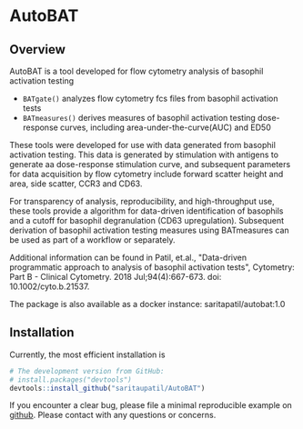 AutoBAT 
======================================================

Overview
--------
AutoBAT is a tool developed for flow cytometry analysis of basophil activation testing

-   `BATgate()` analyzes flow cytometry fcs files from basophil activation tests
-   `BATmeasures()` derives measures of basophil activation testing dose-response curves, including area-under-the-curve(AUC) and ED50

These tools were developed for use with data generated from basophil activation testing. This data is generated by stimulation with antigens to generate aa dose-response stimulation curve, and subsequent parameters for data acquisition by flow cytometry include forward scatter height and area, side scatter, CCR3 and CD63. 

For transparency of analysis, reproducibility, and high-throughput use, these tools provide a algorithm for data-driven identification of basophils and a cutoff for basophil degranulation (CD63 upregulation).  Subsequent derivation of basophil activation testing measures using BATmeasures can be used as part of a workflow or separately.

Additional information can be found in Patil, et.al., "Data-driven programmatic approach to analysis of basophil activation tests", Cytometry: Part B - Clinical Cytometry. 2018 Jul;94(4):667-673. doi: 10.1002/cyto.b.21537.

The package is also available as a docker instance: saritapatil/autobat:1.0

Installation
------------
Currently, the most efficient installation is 
``` r
# The development version from GitHub:
# install.packages("devtools")
devtools::install_github("saritaupatil/AutoBAT")
```

If you encounter a clear bug, please file a minimal reproducible example on [github](https://github.com/saritaupatil/AutoBAT). Please contact with any questions or concerns.



